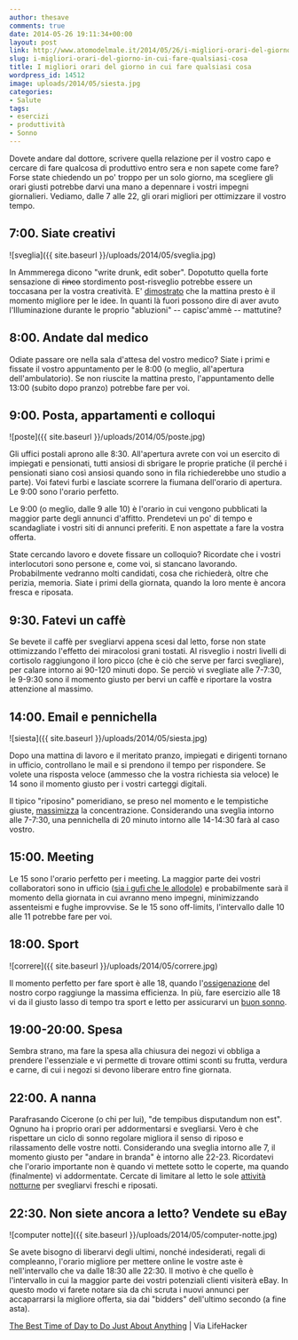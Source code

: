 ```yaml
---
author: thesave
comments: true
date: 2014-05-26 19:11:34+00:00
layout: post
link: http://www.atomodelmale.it/2014/05/26/i-migliori-orari-del-giorno-in-cui-fare-qualsiasi-cosa/
slug: i-migliori-orari-del-giorno-in-cui-fare-qualsiasi-cosa
title: I migliori orari del giorno in cui fare qualsiasi cosa
wordpress_id: 14512
image: uploads/2014/05/siesta.jpg
categories:
- Salute
tags:
- esercizi
- produttività
- Sonno
---
```


Dovete andare dal dottore, scrivere quella relazione per il vostro capo e cercare di fare qualcosa di produttivo entro sera e non sapete come fare?
Forse state chiedendo un po' troppo per un solo giorno, ma scegliere gli orari giusti potrebbe darvi una mano a depennare i vostri impegni giornalieri. Vediamo, dalle 7 alle 22, gli orari migliori per ottimizzare il vostro tempo.

## 7:00. Siate creativi

![sveglia]({{ site.baseurl }}/uploads/2014/05/sveglia.jpg)

In Ammmerega dicono "write drunk, edit sober". Dopotutto quella forte sensazione di <del>rinco</del> stordimento post-risveglio potrebbe essere un toccasana per la vostra creatività. E' [dimostrato](http://blog.bufferapp.com/the-best-time-to-write-and-get-ideas) che la mattina presto è il momento migliore per le idee. In quanti là fuori possono dire di aver avuto l'Illuminazione durante le proprio "abluzioni" -- capisc'ammè -- mattutine?

## 8:00. Andate dal medico

Odiate passare ore nella sala d'attesa del vostro medico? Siate i primi e fissate il vostro appuntamento per le 8:00 (o meglio, all'apertura dell'ambulatorio). Se non riuscite la mattina presto, l'appuntamento delle 13:00 (subito dopo pranzo) potrebbe fare per voi.

## 9:00. Posta, appartamenti e colloqui

![poste]({{ site.baseurl }}/uploads/2014/05/poste.jpg)

Gli uffici postali aprono alle 8:30. All'apertura avrete con voi un esercito di impiegati e pensionati, tutti ansiosi di sbrigare le proprie pratiche (il perché i pensionati siano così ansiosi quando sono in fila richiederebbe uno studio a parte). Voi fatevi furbi e lasciate scorrere la fiumana dell'orario di apertura. Le 9:00 sono l'orario perfetto.

Le 9:00 (o meglio, dalle 9 alle 10) è l'orario in cui vengono pubblicati la maggior parte degli annunci d'affitto. Prendetevi un po' di tempo e scandagliate i vostri siti di annunci preferiti. E non aspettate a fare la vostra offerta.

State cercando lavoro e dovete fissare un colloquio? Ricordate che i vostri interlocutori sono persone e, come voi, si stancano lavorando. Probabilmente vedranno molti candidati, cosa che richiederà, oltre che perizia, memoria. Siate i primi della giornata, quando la loro mente è ancora fresca e riposata.

## 9:30. Fatevi un caffè

Se bevete il caffè per svegliarvi appena scesi dal letto, forse non state ottimizzando l'effetto dei miracolosi grani tostati. Al risveglio i nostri livelli di cortisolo raggiungono il loro picco (che è ciò che serve per farci svegliare), per calare intorno ai 90-120 minuti dopo. Se perciò vi svegliate alle 7-7:30, le 9-9:30 sono il momento giusto per bervi un caffè e riportare la vostra attenzione al massimo.

## 14:00. Email e pennichella

![siesta]({{ site.baseurl }}/uploads/2014/05/siesta.jpg)

Dopo una mattina di lavoro e il meritato pranzo, impiegati e dirigenti tornano in ufficio, controllano le mail e si prendono il tempo per rispondere. Se volete una risposta veloce (ammesso che la vostra richiesta sia veloce) le 14 sono il momento giusto per i vostri carteggi digitali.

Il tipico "riposino" pomeridiano, se preso nel momento e le tempistiche giuste, [massimizza](http://www.medicalbillingandcoding.org/blog/the-surprising-science-behind-napping/) la concentrazione. Considerando una sveglia intorno alle 7-7:30, una pennichella di 20 minuto intorno alle 14-14:30 farà al caso vostro.

## 15:00. Meeting

Le 15 sono l'orario perfetto per i meeting. La maggior parte dei vostri collaboratori sono in ufficio ([sia i gufi che le allodole](http://it.wikipedia.org/wiki/Cronotipo)) e probabilmente sarà il momento della giornata in cui avranno meno impegni, minimizzando assenteismi e fughe improvvise. Se le 15 sono off-limits, l'intervallo dalle 10 alle 11 potrebbe fare per voi.

## 18:00. Sport

![correre]({{ site.baseurl }}/uploads/2014/05/correre.jpg)

Il momento perfetto per fare sport è alle 18, quando l'[ossigenazione](http://www.realsimple.com/work-life/life-strategies/time-management/best-time-day-just-about-anything-10000001053802/page7.html) del nostro corpo raggiunge la massima efficienza. In più, fare esercizio alle 18 vi da il giusto lasso di tempo tra sport e letto per assicurarvi un [buon sonno](http://online.wsj.com/news/articles/SB10001424127887323608504579024773708604060).

## 19:00-20:00. Spesa

Sembra strano, ma fare la spesa alla chiusura dei negozi vi obbliga a prendere l'essenziale e vi permette di trovare ottimi sconti su frutta, verdura e carne, di cui i negozi si devono liberare entro fine giornata.

## 22:00. A nanna

Parafrasando Cicerone (o chi per lui), "de tempibus disputandum non est". Ognuno ha i proprio orari per addormentarsi e svegliarsi. Vero è che rispettare un ciclo di sonno regolare migliora il senso di riposo e rilassamento delle vostre notti. Considerando una sveglia intorno alle 7, il momento giusto per "andare in branda" è intorno alle 22-23. Ricordatevi che l'orario importante non è quando vi mettete sotto le coperte, ma quando (finalmente) vi addormentate. Cercate di limitare al letto le sole [attività notturne](/2013/06/27/la-sveglia-e-la-vostra-nemesi-5-consigli-per-farvela-amica-e-svegliarvi-meglio/) per svegliarvi freschi e riposati.

## 22:30. Non siete ancora a letto? Vendete su eBay

![computer notte]({{ site.baseurl }}/uploads/2014/05/computer-notte.jpg)

Se avete bisogno di liberarvi degli ultimi, nonché indesiderati, regali di compleanno, l'orario migliore per mettere online le vostre aste è nell'intervallo che va dalle 18:30 alle 22:30. Il motivo è che quello è l'intervallo in cui la maggior parte dei vostri potenziali clienti visiterà eBay. In questo modo vi farete notare sia da chi scruta i nuovi annunci per accaparrarsi la migliore offerta, sia dai "bidders" dell'ultimo secondo (a fine asta).

[The Best Time of Day to Do Just About Anything](http://lifehacker.com/the-best-time-of-day-to-do-just-about-anything-1570979425?utm_source=feedburner&utm_medium=feed&utm_campaign=Feed%3A+lifehacker%2Ffull+%28Lifehacker%29) | Via LifeHacker
